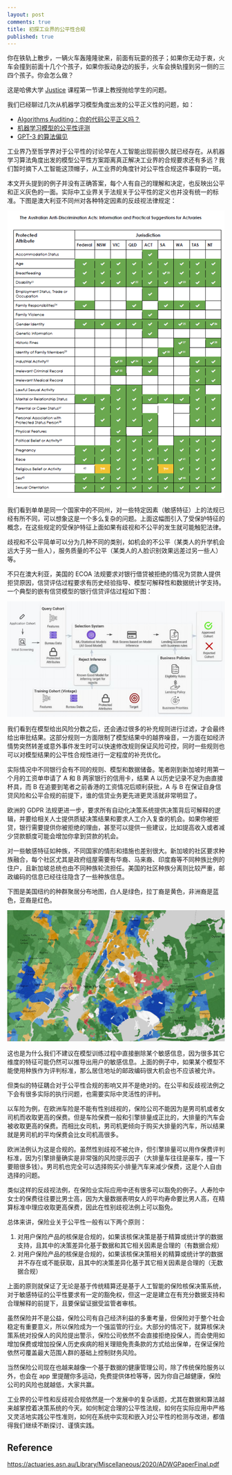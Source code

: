 ```yaml
---
layout: post
comments: true
title: 初探工业界的公平性合规
published: true
---
```


你在铁轨上散步，一辆火车轰隆隆驶来，前面有玩耍的孩子；如果你无动于衷，火车会撞到前面十几个个孩子，如果你扳动身边的扳手，火车会换轨撞到另一侧的三四个孩子。你会怎么做？

这是哈佛大学 [Justice](https://online-learning.harvard.edu/course/justice?delta=1) 课程第一节课上教授抛给学生的问题。

我们已经聊过几次从机器学习模型角度出发的公平正义性的问题，如：

* [Algorithms Auditing：你的代码公平正义吗？](http://www.crownpku.com/2018/11/14/Algorithms-Auditing-%E4%BD%A0%E7%9A%84%E4%BB%A3%E7%A0%81%E5%85%AC%E5%B9%B3%E6%AD%A3%E4%B9%89%E5%90%97.html)
* [机器学习模型的公平性评测](http://www.crownpku.com/2020/08/07/%E6%9C%BA%E5%99%A8%E5%AD%A6%E4%B9%A0%E6%A8%A1%E5%9E%8B%E7%9A%84%E5%85%AC%E5%B9%B3%E6%80%A7%E8%AF%84%E6%B5%8B.html)
* [GPT-3 的算法偏见](http://www.crownpku.com/2020/09/03/%E4%B8%8EGPT-3%E8%81%8A%E5%A4%A9%E6%90%9E%E5%AE%9Achatbot%E8%AE%AD%E7%BB%83%E6%95%B0%E6%8D%AE.html)

工业界乃至哲学界对于公平性的讨论早在人工智能出现前很久就已经存在。从机器学习算法角度出发的模型公平性方案距离真正解决工业界的合规要求还有多远？我们暂时摘下人工智能这顶帽子，从工业界的角度针对公平性合规这件事窥豹一斑。

本文开头提到的例子并没有正确答案，每个人有自己的理解和决定，也反映出公平和正义灰色的一面。实际中工业界关于法规关于公平性的定义也并没有统一的标准。下图是澳大利亚不同州对各种特定因素的反歧视法律规定：

![](/images/202009/2.png)

我们看到单单是同一个国家中的不同州，对一些特定因素（敏感特征）上的法规已经有所不同，可以想象这是一个多么复杂的问题。上面这幅图引入了受保护特征的概念，在这些规定的受保护特征上面如果有歧视和不公平的发生就可能触犯法律。

歧视和不公平简单可以分为几种不同的类别，如机会的不公平（某类人的升学机会远大于另一些人），服务质量的不公平（某类人的人脸识别效果远差过另一些人）等。

不只在澳大利亚，美国的 ECOA 法规要求对银行借贷被拒绝的情况为贷款人提供拒贷原因，信贷评估过程要求有历史经验指导、模型可解释性和数据统计学支持。一个典型的嵌有信贷模型的银行信贷评估过程如下图：

![](/images/202009/3.png)

我们看到在模型给出风险分数之后，还会通过很多的补充规则进行过滤，才会最终给出审批结果。这部分规则一方面限制了模型结果中的越界噪音，一方面在如经济情势突然转差或意外事件发生时可以快速修改规则保证风险可控，同时一些规则也可以对模型结果的公平性合规性进行一定程度的补充优化。

实际情况中不同银行会有不同的规则、模型和数据储备。笔者刚到新加坡时用第一个月的工资单申请了 A 和 B 两家银行的信用卡，结果 A 以历史记录不足为由直接杯具，而 B 在追要到笔者之前香港的工资情况后顺利获批，A 与 B 在保证自身信贷风险和公平合规的前提下，谁的信贷业务更先进更灵活就非常明显了。

欧洲的 GDPR 法规更进一步，要求所有自动化决策系统提供决策背后可解释的逻辑，并要给相关人士提供质疑决策结果和要求人工介入复查的机会。如果你被拒贷，银行需要提供你被拒绝的理由，甚至可以提供一些建议，比如提高收入或者减少贷款额度可能会增加你拿到贷款的机会。

对一些敏感特征如种族，不同国家的情形和措施也差别很大。新加坡的社区要求种族融合，每个社区尤其是政府组屋需要有华裔、马来裔、印度裔等不同种族比例的住户，且新加坡总统也由不同种族轮流担任。美国的社区种族分离则比较严重，邮政编码的信息已经往往隐含了一些种族信息。

下图是美国纽约的种群聚居分布地图，白人是绿色，拉丁裔是黄色，非洲裔是蓝色，亚裔是红色。

![](/images/202009/4.png)

这也是为什么我们不建议在模型训练过程中直接删除某个敏感信息，因为很多其它维度的特征可能仍然可以推导出用户的敏感信息。上面的例子中，如果某个模型不能使用种族作为评判标准，那么居住地址的邮政编码很大机会也不应该被允许。

但类似的特征耦合对于公平性合规的影响又并不是绝对的。在公平和反歧视法例之下会有很多实际的执行问题，也需要实际中灵活性的评判。

以车险为例，在欧洲车险是不能有性别歧视的，保险公司不能因为是男司机或者女司机而收取更高的保费。但是车险保费一般和引擎排量成正比的，大排量的汽车会被收取更高的保费。而相比女司机，男司机更倾向于购买大排量的汽车，所以结果就是男司机的平均保费会比女司机高很多。

欧洲法例认为这是合规的。虽然性别歧视不被允许，但引擎排量可以用作保费评判标准，因为引擎排量确实是非常强的风险提示因子（大排量车往往是豪车，撞一下要赔很多钱）。男司机也完全可以选择购买小排量汽车来减少保费，这是个人自由选择的问题。

类似这样的反歧视法例，在保险业实际应用中还有很多可以豁免的例子。人寿险中女士的保费往往要比男士高，因为大量数据表明女人的平均寿命要比男人高，在精算标准中理应收取更高保费，因此在性别歧视法例上可以豁免。

总体来讲，保险业关于公平性一般有以下两个原则：

1. 对用户保险产品的核保是合规的，如果该核保决策是基于精算或统计学的数据支持，且其中的决策差异化基于数据和其它相关因素是合理的（有数据合规）
2. 对用户保险产品的核保是合规的，如果该核保决策相关的精算或统计学的数据并不存在或不能获取，且其中的决策差异化基于其它相关因素是合理的（无数据合规）

上面的原则就保证了无论是基于传统精算还是基于人工智能的保险核保决策系统，对于敏感特征的公平性要求有一定的豁免权，但这一定是建立在有充分数据支持和合理解释的前提下，且要保留证据受监管者审核。

虽然保险并不是公益，保险公司有自己经济利益的多重考量，但保险对于整个社会稳定有重要意义，所以保险成为一个强监管的行业。大部分的情况下，就算核保决策系统对投保人的风险提出警示，保险公司依然不会直接拒绝投保人，而会使用如增加保费或增加投保人历史疾病的相关理赔免责条款的方式给出保单，在保证保险依然可覆盖最大范围人群的基础上控制财务风险。

当然保险公司现在也越来越像一个基于数据的健康管理公司，除了传统保险服务以外，也会在 app 里提醒你多运动，免费提供体检等等，因为你自己越健康，保险公司的风险也就越低，大家共赢。

工业界的公平性和反歧视合规依然是一个发展中的复杂话题，尤其在数据和算法越来越掌控着决策系统的今天。如何制定合理的公平性法规，如何在实际应用中严格又灵活地实践公平性准则，如何在系统中实现和嵌入对公平性的检测与改进，都值得我们继续不断探讨、谨慎实践。

## Reference
https://actuaries.asn.au/Library/Miscellaneous/2020/ADWGPaperFinal.pdf



